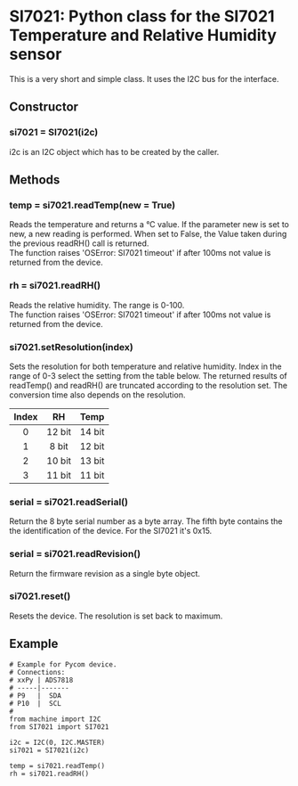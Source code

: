# SI7021: Python class for the SI7021 Temperature and Relative Humidity sensor

This is a very short and simple class. It uses the I2C bus for the interface.

## Constructor

### si7021 = SI7021(i2c)

i2c is an I2C object which has to be created by the caller.

## Methods

### temp = si7021.readTemp(new = True)

Reads the temperature and returns a °C value. If the parameter new is set to
new, a new reading is performed. When set to False, the Value taken during
the previous readRH() call is returned.  
The function raises 'OSError: SI7021 timeout' if after 100ms not value is
returned from the device.


### rh = si7021.readRH()

Reads the relative humidity. The range is 0-100.  
The function raises 'OSError: SI7021 timeout' if after 100ms not value is
returned from the device.

### si7021.setResolution(index)

Sets the resolution for both temperature and relative humidity. Index in the
range of 0-3 select the setting from the table below. The returned results of
readTemp() and readRH() are truncated according to the resolution set.
The conversion time also depends on the resolution.

|Index|RH|Temp|
|:-:|:-:|:-:|
|0|12 bit|14 bit|
|1|8 bit|12 bit|
|2|10 bit|13 bit|
|3|11 bit|11 bit|

### serial = si7021.readSerial()

Return the 8 byte serial number as a byte array. The fifth byte contains the
the identification of the device. For the SI7021 it's 0x15.

### serial = si7021.readRevision()

Return the firmware revision as a single byte object.

### si7021.reset()

Resets the device. The resolution is set back to maximum.


## Example

```
# Example for Pycom device.
# Connections:
# xxPy | ADS7818
# -----|-------
# P9   |  SDA
# P10  |  SCL
#
from machine import I2C
from SI7021 import SI7021

i2c = I2C(0, I2C.MASTER)
si7021 = SI7021(i2c)

temp = si7021.readTemp()
rh = si7021.readRH()
```
